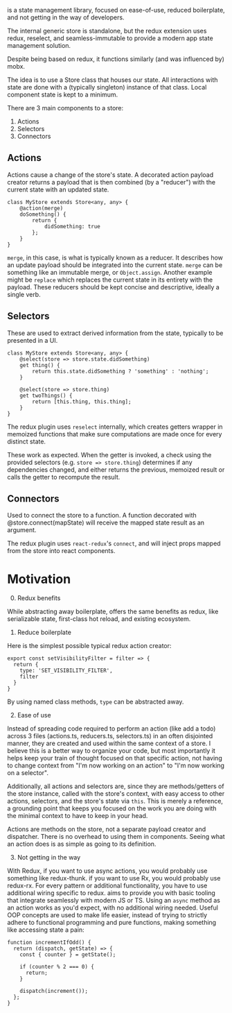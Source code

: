 <Name> is a state management library, focused on ease-of-use, reduced boilerplate, and not getting in the way of developers. 

The internal generic store is standalone, but the redux extension uses redux, reselect, and seamless-immutable to provide a modern app state management solution. 

Despite being based on redux, it functions similarly (and was influenced by) mobx. 

The idea is to use a Store class that houses our state. All interactions with state are done with a (typically singleton) instance of that class. Local component state is kept to a minimum.

There are 3 main components to a store:

1. Actions
2. Selectors
3. Connectors

## Actions 

Actions cause a change of the store's state. A decorated action payload creator returns a payload that is then combined (by a "reducer") with the current state with an updated state.

```
class MyStore extends Store<any, any> {
    @action(merge)
    doSomething() {
        return {
            didSomething: true
        };
    }
}
```

`merge`, in this case, is what is typically known as a reducer. It describes how an update payload should be integrated into the current state. `merge` can be something like an immutable merge, or `Object.assign`. Another example might be `replace` which replaces the current state in its entirety with the payload. These reducers should be kept concise and descriptive, ideally a single verb.

## Selectors

These are used to extract derived information from the state, typically to be presented in a UI.

```
class MyStore extends Store<any, any> {
    @select(store => store.state.didSomething)
    get thing() {
        return this.state.didSomething ? 'something' : 'nothing';
    }

    @select(store => store.thing)
    get twoThings() {
        return [this.thing, this.thing];
    }
}
```

The redux plugin uses `reselect` internally, which creates getters wrapper in memoized functions that make sure computations are made once for every distinct state.

These work as expected. When the getter is invoked, a check using the provided selectors (e.g. `store => store.thing`) determines if any dependencies changed, and either returns the previous, memoized result or calls the getter to recompute the result.

## Connectors

Used to connect the store to a function. A function decorated with @store.connect(mapState) will receive the mapped state result as an argument.

The redux plugin uses `react-redux`'s `connect`, and will inject props mapped from the store into react components.

# Motivation

0. Redux benefits

While abstracting away boilerplate, <Name> offers the same benefits as redux, like serializable state, first-class hot reload, and existing ecosystem.

1. Reduce boilerplate

Here is the simplest possible typical redux action creator:

```
export const setVisibilityFilter = filter => {
  return {
    type: 'SET_VISIBILITY_FILTER',
    filter
  }
}
```

By using named class methods, `type` can be abstracted away.

2. Ease of use

Instead of spreading code required to perform an action (like add a todo) across 3 files (actions.ts, reducers.ts, selectors.ts) in an often disjointed manner, they are created and used within the same context of a store. I believe this is a better way to organize your code, but most importantly it helps keep your train of thought focused on that specific action, not having to change context from "I'm now working on an action" to "I'm now working on a selector". 

Additionally, all actions and selectors are, since they are methods/getters of the store instance, called with the store's context, with easy access to other actions, selectors, and the store's state via `this`. This is merely a reference, a grounding point that keeps you focused on the work you are doing with the minimal context to have to keep in your head.

Actions are methods on the store, not a separate payload creator and dispatcher. There is no overhead to using them in components. Seeing what an action does is as simple as going to its definition.

3. Not getting in the way

With Redux, if you want to use async actions, you would probably use something like redux-thunk. if you want to use Rx, you would probably use redux-rx. For every pattern or additional functionality, you have to use additional wiring specific to redux. <Name> aims to provide you with basic tooling that integrate seamlessly with modern JS or TS. Using an `async` method as an action works as you'd expect, with no additional wiring needed. Useful OOP concepts are used to make life easier, instead of trying to strictly adhere to functional programming and pure functions, making something like accessing state a pain:

```
function incrementIfOdd() {
  return (dispatch, getState) => {
    const { counter } = getState();

    if (counter % 2 === 0) {
      return;
    }

    dispatch(increment());
  };
}
```
